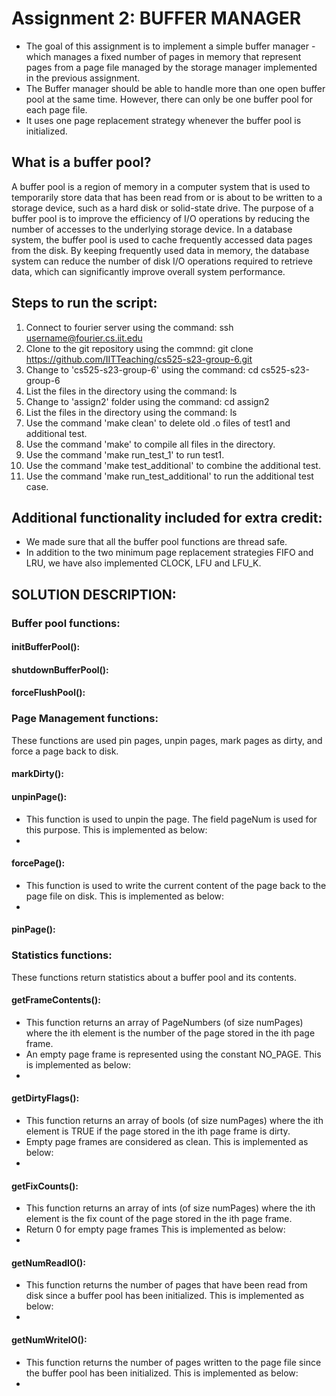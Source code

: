 # Assignment 2: BUFFER MANAGER

- The goal of this assignment is to implement a simple buffer manager - which manages a fixed number of pages in memory that represent pages from a page file managed by the storage manager implemented in the previous assignment. <br>
- The Buffer manager should be able to handle more than one open buffer pool at the same time. However, there can only be one buffer pool for each page file. <br>
- It uses one page replacement strategy whenever the buffer pool is initialized.

## What is a buffer pool?

A buffer pool is a region of memory in a computer system that is used to temporarily store data that has been read from or is about to be written to a storage device, such as a hard disk or solid-state drive. The purpose of a buffer pool is to improve the efficiency of I/O operations by reducing the number of accesses to the underlying storage device. 
In a database system, the buffer pool is used to cache frequently accessed data pages from the disk. By keeping frequently used data in memory, the database system can reduce the number of disk I/O operations required to retrieve data, which can significantly improve overall system performance.


## Steps to run the script:

1. Connect to fourier server using the command: ssh username@fourier.cs.iit.edu
2. Clone to the git repository using the commnd: git clone https://github.com/IITTeaching/cs525-s23-group-6.git
3. Change to 'cs525-s23-group-6' using the command: cd cs525-s23-group-6
4. List the files in the directory using the command: ls
5. Change to 'assign2' folder using the command: cd assign2
6. List the files in the directory using the command: ls
7. Use the command 'make clean' to delete old .o files of test1 and additional test.
8. Use the command 'make' to compile all files in the directory.
9. Use the command 'make run_test_1' to run test1.
10. Use the command 'make test_additional' to combine the additional test.
11. Use the command 'make run_test_additional' to run the additional test case.



## Additional functionality included for extra credit:

- We made sure that all the buffer pool functions are thread safe.
- In addition to the two minimum page replacement strategies FIFO and LRU, we have also implemented CLOCK, LFU and LFU_K.

## SOLUTION DESCRIPTION:

### Buffer pool functions:

#### initBufferPool():
#### shutdownBufferPool():
#### forceFlushPool():

### Page Management functions:
These functions are used pin pages, unpin pages, mark pages as dirty, and force a page back to disk.

#### markDirty():

#### unpinPage():
- This function is used to unpin the page. The field pageNum is used for this purpose.
This is implemented as below:
-

#### forcePage():
- This function is used to write the current content of the page back to the page file on disk.
This is implemented as below:
-

#### pinPage():


### Statistics functions:
These functions return statistics about a buffer pool and its contents.

#### getFrameContents():
- This function returns an array of PageNumbers (of size numPages) where the ith element is the number of the page stored in the ith page frame. 
- An empty page frame is represented using the constant NO_PAGE.
This is implemented as below:
-

#### getDirtyFlags():
- This function returns an array of bools (of size numPages) where the ith element is TRUE if the page stored in the ith page frame is dirty. 
- Empty page frames are considered as clean.
This is implemented as below:
-

#### getFixCounts():
- This function returns an array of ints (of size numPages) where the ith element is the fix count of the page stored in the ith page frame. 
- Return 0 for empty page frames
This is implemented as below:
-

#### getNumReadIO():
- This function returns the number of pages that have been read from disk since a buffer pool has been initialized.
This is implemented as below:
-

#### getNumWriteIO():
- This function returns the number of pages written to the page file since the buffer pool has been initialized.
This is implemented as below:
-




